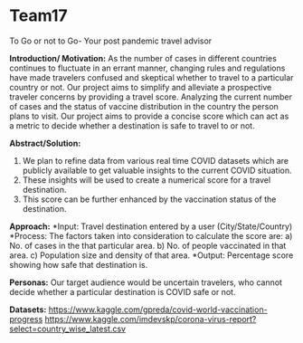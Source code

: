 # Team17
To Go or not to Go- Your post pandemic travel advisor

**Introduction/ Motivation:**
As the number of cases in different countries continues to fluctuate in an errant manner, changing rules and regulations have made travelers confused and skeptical whether to travel to a particular country or not. Our project aims to simplify and alleviate a prospective traveler concerns by providing a travel score. Analyzing the current number of cases and the status of vaccine distribution in the country the person plans to visit. Our project aims to provide a concise score which can act as a metric to decide whether a destination is safe to travel to or not.

**Abstract/Solution:**
1.	We plan to refine data from various real time COVID datasets which are publicly available to get valuable insights to the current COVID situation.
2.	These insights will be used to create a numerical score for a travel destination.
3.	This score can be further enhanced by the vaccination status of the destination.

**Approach:**
*Input: Travel destination entered by a user (City/State/Country)
*Process: The factors taken into consideration to calculate the score are: 
		a) No. of cases in the that particular area.
		b) No. of people vaccinated in that area.
 		c) Population size and density of that area.
*Output: Percentage score showing how safe that destination is.

**Personas:**
Our target audience would be  uncertain travelers, who cannot decide whether a particular destination is COVID safe or not.

**Datasets:**
https://www.kaggle.com/gpreda/covid-world-vaccination-progress
https://www.kaggle.com/imdevskp/corona-virus-report?select=country_wise_latest.csv

